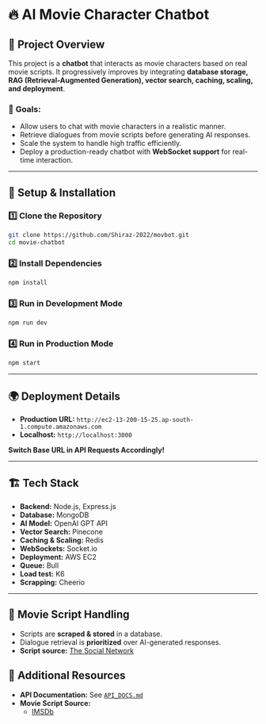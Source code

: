 # 🔥 AI Movie Character Chatbot

## 📌 Project Overview

This project is a **chatbot** that interacts as movie characters based on real movie scripts. It progressively improves by integrating **database storage, RAG (Retrieval-Augmented Generation), vector search, caching, scaling, and deployment**.

### 🎯 **Goals:**

- Allow users to chat with movie characters in a realistic manner.
- Retrieve dialogues from movie scripts before generating AI responses.
- Scale the system to handle high traffic efficiently.
- Deploy a production-ready chatbot with **WebSocket support** for real-time interaction.

---

## 🚀 **Setup & Installation**

### 1️⃣ **Clone the Repository**

```bash
git clone https://github.com/Shiraz-2022/movbot.git
cd movie-chatbot
```

### 2️⃣ **Install Dependencies**

```bash
npm install
```

### 3️⃣ **Run in Development Mode**

```bash
npm run dev
```

### 4️⃣ **Run in Production Mode**

```bash
npm start
```

---

## 🌍 **Deployment Details**

- **Production URL:** `http://ec2-13-200-15-25.ap-south-1.compute.amazonaws.com`
- **Localhost:** `http://localhost:3000`

**Switch Base URL in API Requests Accordingly!**

---

## 🏗️ **Tech Stack**

- **Backend:** Node.js, Express.js
- **Database:** MongoDB
- **AI Model:** OpenAI GPT API
- **Vector Search:** Pinecone
- **Caching & Scaling:** Redis
- **WebSockets:** Socket.io
- **Deployment:** AWS EC2
- **Queue:** Bull
- **Load test:** K6
- **Scrapping:** Cheerio

---

## 📜 **Movie Script Handling**

- Scripts are **scraped & stored** in a database.
- Dialogue retrieval is **prioritized** over AI-generated responses.
- **Script source:** [The Social Network](https://imsdb.com/scripts/Social-Network,-The.html)


## 🔗 **Additional Resources**

- **API Documentation:** See [`API_DOCS.md`](./API_DOCS.md)
- **Movie Script Source:**
  - [IMSDb](https://www.imsdb.com/)
